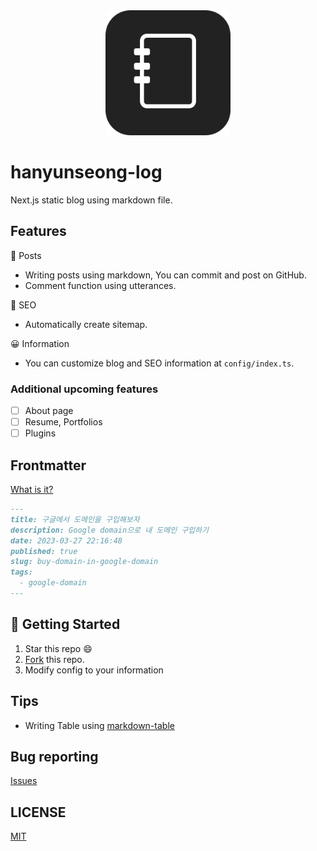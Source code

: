 <div align="center">
  <img src="./assets/logo.png" width="200px" />
</div>

# hanyunseong-log

Next.js static blog using markdown file.

## Features

📝 Posts

- Writing posts using markdown, You can commit and post on GitHub.
- Comment function using utterances.

🔎 SEO

- Automatically create sitemap.

😀 Information

- You can customize blog and SEO information at `config/index.ts`.

### Additional upcoming features

- [ ] About page
- [ ] Resume, Portfolios
- [ ] Plugins

## Frontmatter

[What is it?](https://mdxjs.com/guides/frontmatter/)

```md
---
title: 구글에서 도메인을 구입해보자
description: Google domain으로 내 도메인 구입하기
date: 2023-03-27 22:16:48
published: true
slug: buy-domain-in-google-domain
tags:
  - google-domain
---
```

## 🚀 Getting Started

1. Star this repo 😄
2. [Fork](https://github.com/hanyunseong/hanyunseong-log-v2/fork) this repo.
3. Modify config to your information

## Tips

- Writing Table using [markdown-table](https://www.jyangca.com/)

## Bug reporting

[Issues](https://github.com/hanyunseong/hanyunseong-log-v2/issues)

## LICENSE

[MIT](./LICENSE)
